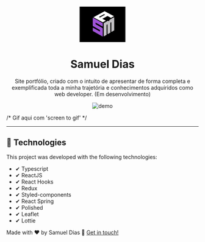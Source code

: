 <h1 align="center">
  <br>
  <img src="./assetsGithub/sam2.jpg" alt="Samuel Dias" width="120">
  <br>
  <br>
  Samuel Dias
</h1>

<p align="center">
  Site portfólio, criado com o intuito de apresentar de forma completa e exemplificada toda a minha trajetória e conhecimentos adquiridos como web developer. (Em desenvolvimento)
</p>

<div align="center">
  <img src="" alt="demo" heigth="425">
</div>

/* Gif aqui com 'screen to gif' */

<hr />

## 🚀 Technologies

This project was developed with the following technologies:

- ✔ Typescript
- ✔ ReactJS
- ✔ React Hooks
- ✔ Redux
- ✔ Styled-components
- ✔ React Spring
- ✔ Polished
- ✔ Leaflet
- ✔ Lottie

Made with ♥ by Samuel Dias :wave: [Get in touch!](https://www.linkedin.com/in/samuel-dias-43b931173)

